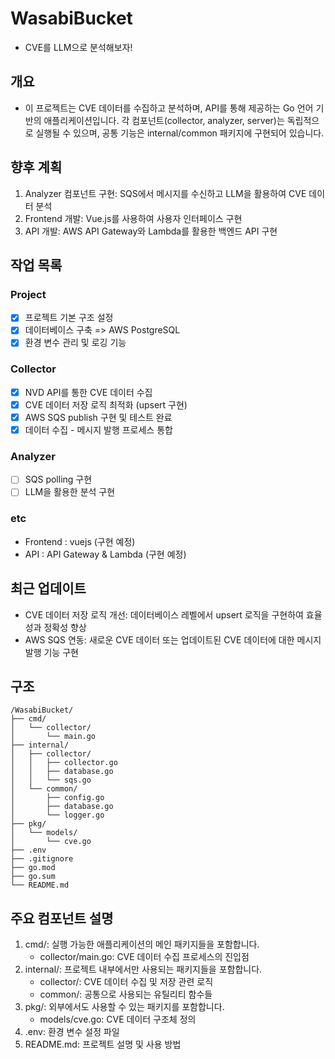 # WasabiBucket
- CVE를 LLM으로 분석해보자!

## 개요
- 이 프로젝트는 CVE 데이터를 수집하고 분석하며, API를 통해 제공하는 Go 언어 기반의 애플리케이션입니다. 각 컴포넌트(collector, analyzer, server)는 독립적으로 실행될 수 있으며, 공통 기능은 internal/common 패키지에 구현되어 있습니다.

## 향후 계획
1. Analyzer 컴포넌트 구현: SQS에서 메시지를 수신하고 LLM을 활용하여 CVE 데이터 분석
2. Frontend 개발: Vue.js를 사용하여 사용자 인터페이스 구현
3. API 개발: AWS API Gateway와 Lambda를 활용한 백엔드 API 구현

## 작업 목록
### Project
- [x] 프로젝트 기본 구조 설정
- [x] 데이터베이스 구축 => AWS PostgreSQL
- [x] 환경 변수 관리 및 로깅 기능 

### Collector
- [x] NVD API를 통한 CVE 데이터 수집
- [x] CVE 데이터 저장 로직 최적화 (upsert 구현)
- [x] AWS SQS publish 구현 및 테스트 완료
- [x] 데이터 수집 - 메시지 발행 프로세스 통합

### Analyzer
- [ ] SQS polling 구현
- [ ] LLM을 활용한 분석 구현

### etc
- Frontend :  vuejs (구현 예정)
- API : API Gateway & Lambda (구현 예정)

## 최근 업데이트
- CVE 데이터 저장 로직 개선: 데이터베이스 레벨에서 upsert 로직을 구현하여 효율성과 정확성 향상
- AWS SQS 연동: 새로운 CVE 데이터 또는 업데이트된 CVE 데이터에 대한 메시지 발행 기능 구현

## 구조
```
/WasabiBucket/
├── cmd/
│   └── collector/
│       └── main.go
├── internal/
│   ├── collector/
│   │   ├── collector.go
│   │   ├── database.go
│   │   └── sqs.go
│   └── common/
│       ├── config.go
│       ├── database.go
│       └── logger.go
├── pkg/
│   └── models/
│       └── cve.go
├── .env
├── .gitignore
├── go.mod
├── go.sum
└── README.md
```

## 주요 컴포넌트 설명
1. cmd/: 실행 가능한 애플리케이션의 메인 패키지들을 포함합니다.
   - collector/main.go: CVE 데이터 수집 프로세스의 진입점
2. internal/: 프로젝트 내부에서만 사용되는 패키지들을 포함합니다.
   - collector/: CVE 데이터 수집 및 저장 관련 로직
   - common/: 공통으로 사용되는 유틸리티 함수들
3. pkg/: 외부에서도 사용할 수 있는 패키지를 포함합니다.
   - models/cve.go: CVE 데이터 구조체 정의
4. .env: 환경 변수 설정 파일
5. README.md: 프로젝트 설명 및 사용 방법

